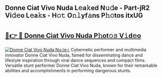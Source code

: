## Donne Ciat Vivo Nuda L𝚎a𝚔ed N𝚞𝚍e - Part-jR2 Vi𝚍𝚎o L𝚎a𝚔s - H𝚘𝚝 O𝚗𝚕yf𝚊ns P𝚑𝚘tos itxUG

# <h2><a href="http://kf5wsm.oniu.top/?m=Donne+Ciat+Vivo+Nuda">🔗👉 🔴 Donne Ciat Vivo Nuda P𝚑ot𝚘𝚜 V𝚒d𝚎o</a></h2>

[![Donne Ciat Vivo Nuda Nu𝚍e𝚜](https://i.imgur.com/0qMVB7G.gif)](http://kf5wsm.oniu.top/?m=Donne+Ciat+Vivo+Nuda)
Cybernetic performer and multimedia innovator Donne Ciat Vivo Nuda, famed for disseminating dance and lifestyle inspiration through viral dance sequences and compact films. Versatile stunt performer Donne Ciat Vivo Nuda, known for their remarkable abilities and accomplishments in performing dangerous stunts.  
